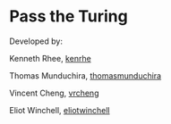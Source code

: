 Pass the Turing
=============
Developed by:

Kenneth Rhee, [kenrhe](https://www.github.com/kenrhe "Kenneth Rhee's Github")

Thomas Munduchira, [thomasmunduchira](https://www.github.com/thomasmunduchira "Thomas Munduchira's Github")

Vincent Cheng, [vrcheng](https://www.github.com/vrcheng "Vincent Cheng's Github")

Eliot Winchell, [eliotwinchell](https://www.gitub.com/eliotwinchell "Eliot Winchell's Github")